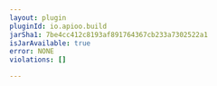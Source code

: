 ```yaml
---
layout: plugin
pluginId: io.apioo.build
jarSha1: 7be4cc412c8193af891764367cb233a7302522a1
isJarAvailable: true
error: NONE
violations: []

---
```

